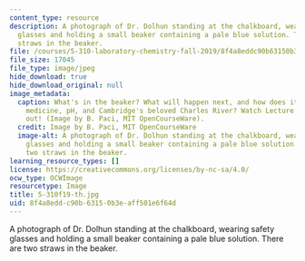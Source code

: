```yaml
---
content_type: resource
description: A photograph of Dr. Dolhun standing at the chalkboard, wearing safety
  glasses and holding a small beaker containing a pale blue solution. There are two
  straws in the beaker.
file: /courses/5-310-laboratory-chemistry-fall-2019/8f4a8eddc90b63150b3eaff501e6f64d_5-310f19-th.jpg
file_size: 17045
file_type: image/jpeg
hide_download: true
hide_download_original: null
image_metadata:
  caption: What's in the beaker? What will happen next, and how does it relate to
    medicine, pH, and Cambridge's beloved Charles River? Watch Lecture 6 and find
    out! (Image by B. Paci, MIT OpenCourseWare).
  credit: Image by B. Paci, MIT OpenCourseWare
  image-alt: A photograph of Dr. Dolhun standing at the chalkboard, wearing safety
    glasses and holding a small beaker containing a pale blue solution. There are
    two straws in the beaker.
learning_resource_types: []
license: https://creativecommons.org/licenses/by-nc-sa/4.0/
ocw_type: OCWImage
resourcetype: Image
title: 5-310f19-th.jpg
uid: 8f4a8edd-c90b-6315-0b3e-aff501e6f64d
---
```

A photograph of Dr. Dolhun standing at the chalkboard, wearing safety glasses and holding a small beaker containing a pale blue solution. There are two straws in the beaker.